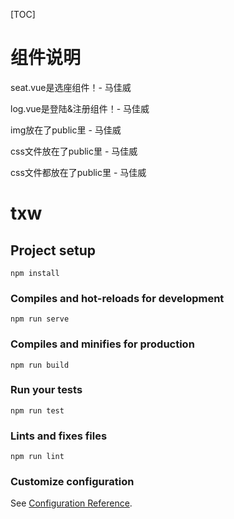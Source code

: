 [TOC]

# 组件说明

seat.vue是选座组件！- 马佳威

log.vue是登陆&注册组件！- 马佳威

img放在了public里 - 马佳威

css文件放在了public里 - 马佳威

css文件都放在了public里 - 马佳威


# txw

## Project setup

```
npm install
```

### Compiles and hot-reloads for development
```
npm run serve
```

### Compiles and minifies for production
```
npm run build
```

### Run your tests
```
npm run test
```

### Lints and fixes files
```
npm run lint
```

### Customize configuration
See [Configuration Reference](https://cli.vuejs.org/config/).
